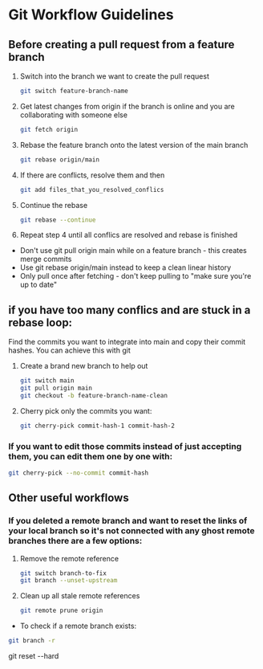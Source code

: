 # Git Workflow Guidelines

## Before creating a pull request from a feature branch

1. Switch into the branch we want to create the pull request
    ```bash
    git switch feature-branch-name
    ```

2. Get latest changes from origin if the branch is online and you are collaborating with someone else
    ```bash
    git fetch origin
    ```

3. Rebase the feature branch onto the latest version of the main branch
    ```bash
    git rebase origin/main
    ```

4. If there are conflicts, resolve them and then
    ```bash
    git add files_that_you_resolved_conflics
    ```

5. Continue the rebase
    ```bash
    git rebase --continue
    ```

6. Repeat step 4 until all conflics are resolved and rebase is finished

- Don't use git pull origin main while on a feature branch - this creates merge commits
- Use git rebase origin/main instead to keep a clean linear history
- Only pull once after fetching - don't keep pulling to "make sure you're up to date"

## if you have too many conflics and are stuck in a rebase loop:
Find the commits you want to integrate into main and copy their commit hashes. You can achieve this with git
1. Create a brand new branch to help out
    ```bash
    git switch main
    git pull origin main
    git checkout -b feature-branch-name-clean
    ```
2. Cherry pick only the commits you want:
    ```bash
    git cherry-pick commit-hash-1 commit-hash-2
    ```

### If you want to edit those commits instead of just accepting them, you can edit them one by one with:
```bash
git cherry-pick --no-commit commit-hash
```

## Other useful workflows
### If you deleted a remote branch and want to reset the links of your local branch so it's not connected with any ghost remote branches there are a few options:

1. Remove the remote reference
    ```bash
    git switch branch-to-fix
    git branch --unset-upstream
    ```
2. Clean up all stale remote references
    ```bash
    git remote prune origin
    ```

- To check if a remote branch exists:
```bash
git branch -r
```

git reset --hard <commit-hash>